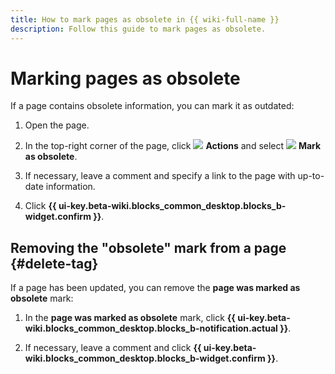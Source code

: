 ```yaml
---
title: How to mark pages as obsolete in {{ wiki-full-name }}
description: Follow this guide to mark pages as obsolete.
---
```


# Marking pages as obsolete

If a page contains obsolete information, you can mark it as outdated:

1. Open the page.

1. In the top-right corner of the page, click ![](../_assets/wiki/svg/actions-icon.svg) **Actions** and select ![](../_assets/wiki/svg/current.svg) **Mark as obsolete**.

1. If necessary, leave a comment and specify a link to the page with up-to-date information.

1. Click **{{ ui-key.beta-wiki.blocks_common_desktop.blocks_b-widget.confirm }}**.

## Removing the "obsolete" mark from a page {#delete-tag}

If a page has been updated, you can remove the **page was marked as obsolete** mark:

1. In the **page was marked as obsolete** mark, click **{{ ui-key.beta-wiki.blocks_common_desktop.blocks_b-notification.actual }}**.

1. If necessary, leave a comment and click **{{ ui-key.beta-wiki.blocks_common_desktop.blocks_b-widget.confirm }}**.